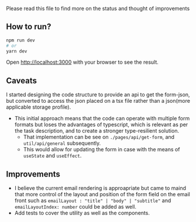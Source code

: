 Please read this file to find more on the status and thought of improvements

## How to run?

```bash
npm run dev
# or
yarn dev
```

Open [http://localhost:3000](http://localhost:3000) with your browser to see the result.

## Caveats

I started designing the code structure to provide an api to get the form-json, but converted to access the json placed on a tsx file rather than a json(more applicable storage profile).

- This initial approach means that the code can operate with multiple form formats but loses the advantages of typescript, which is relevant as per the task description, and to create a stronger type-resilient solution.
  - That implementation can be see on `./pages/api/get-form`, and `util/api/general` subsequently.
  - This would allow for updating the form in case with the means of `useState` and `useEffect`.

## Improvements

- I believe the current email rendering is approapriate but came to maind that more control of the layout and position of the form field on the email front such as `emailLayout : "title" | "body" | "subtitle"` and `emailLayoutIndex: number` could be added as well.
- Add tests to cover the utility as well as the components.
